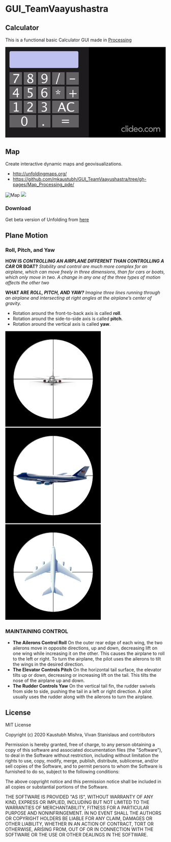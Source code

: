 # GUI_TeamVaayushastra

## Calculator
This is a functional basic Calculator GUI made in [Processing](https://processing.org/)

![Basic_Layout](https://github.com/mkaustubh/GUI_TeamVaayushastra/blob/gh-pages/Calculator_Processing_pde/basic_layout_calc.gif)

## Map
Create interactive dynamic maps and geovisualizations.
* <http://unfoldingmaps.org/>
* <https://github.com/mkaustubh/GUI_TeamVaayushastra/tree/gh-pages/Map_Processing_pde/>

![Map](https://github.com/mkaustubh/GUI_TeamVaayushastra/blob/gh-pages/Map_Processing_pde/Map.gif)
![](https://github.com/mkaustubh/GUI_TeamVaayushastra/blob/gh-pages/Map_Processing_pde/planeMap.gif)

### Download
Get beta version of Unfolding from [here](https://github.com/mkaustubh/GUI_TeamVaayushastra/raw/gh-pages/Map_Processing_pde/Unfolding_for_processing_0.9.92.zip)

## Plane Motion

### Roll, Pitch, and Yaw

**HOW IS _CONTROLLING AN AIRPLANE DIFFERENT THAN CONTROLLING A CAR_ OR BOAT?**
*Stability and control are much more complex for an airplane, which can move freely in three dimensions, than for cars or boats, which only move in two. A change in any one of the three types of motion affects the other two*

**WHAT ARE _ROLL, PITCH, AND YAW?_**
*Imagine three lines running through an airplane and intersecting at right angles at the airplane’s center of gravity.*

* Rotation around the front-to-back axis is called **roll**.
* Rotation around the side-to-side axis is called **pitch**.
* Rotation around the vertical axis is called **yaw**.

![](https://github.com/mkaustubh/GUI_TeamVaayushastra/blob/gh-pages/Plane_Processing_Pde/data/planeRoll.gif)
![](https://github.com/mkaustubh/GUI_TeamVaayushastra/blob/gh-pages/Plane_Processing_Pde/data/planePitch.gif)
![](https://github.com/mkaustubh/GUI_TeamVaayushastra/blob/gh-pages/Plane_Processing_Pde/data/planeYaw.gif)

### MAINTAINING CONTROL
* **The Ailerons Control Roll**
On the outer rear edge of each wing, the two ailerons move in opposite directions, up and down, decreasing lift on one wing while increasing it on the other. This causes the airplane to roll to the left or right. To turn the airplane, the pilot uses the ailerons to tilt the wings in the desired direction.
* **The Elevator Controls Pitch**
On the horizontal tail surface, the elevator tilts up or down, decreasing or increasing lift on the tail. This tilts the nose of the airplane up and down.
* **The Rudder Controls Yaw**
On the vertical tail fin, the rudder swivels from side to side, pushing the tail in a left or right direction. A pilot usually uses the rudder along with the ailerons to turn the airplane.

## License

MIT License

Copyright (c) 2020 Kaustubh Mishra, Vivan Stanislaus and contributors

Permission is hereby granted, free of charge, to any person obtaining a copy of this software and associated documentation files (the "Software"), to deal in the Software without restriction, including without limitation the rights to use, copy, modify, merge, publish, distribute, sublicense, and/or sell copies of the Software, and to permit persons to whom the Software is furnished to do so, subject to the following conditions:

The above copyright notice and this permission notice shall be included in all copies or substantial portions of the Software.

THE SOFTWARE IS PROVIDED "AS IS", WITHOUT WARRANTY OF ANY KIND, EXPRESS OR IMPLIED, INCLUDING BUT NOT LIMITED TO THE WARRANTIES OF MERCHANTABILITY, FITNESS FOR A PARTICULAR PURPOSE AND NONINFRINGEMENT. IN NO EVENT SHALL THE AUTHORS OR COPYRIGHT HOLDERS BE LIABLE FOR ANY CLAIM, DAMAGES OR OTHER LIABILITY, WHETHER IN AN ACTION OF CONTRACT, TORT OR OTHERWISE, ARISING FROM, OUT OF OR IN CONNECTION WITH THE SOFTWARE OR THE USE OR OTHER DEALINGS IN THE SOFTWARE.

